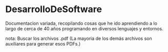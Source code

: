 # DesarrolloDeSoftware
 Documentacion variada, recopilando cosas que he ido aprendiendo a lo largo de cerca de 40 años programando en diversos lenguajes y entornos.

nota: Buscar los archivos .pdf
(La mayoria de los demás archivos son auxiliares para generar esos PDFs.)
